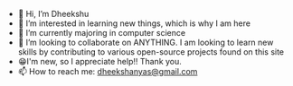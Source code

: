 - 👋 Hi, I’m Dheekshu
- 👀 I’m interested in learning new things, which is why I am here
- 🌱 I’m currently majoring in computer science
- 💞️ I’m looking to collaborate on ANYTHING. I am looking to learn new skills by contributing to
  various open-source projects found on this site
- 😁I'm new, so I appreciate help!! Thank you.
- 📫 How to reach me: dheekshanyas@gmail.com

<!---
dheekshu111/dheekshu111 is a ✨ special ✨ repository because its `README.md` (this file) appears on your GitHub profile.
You can click the Preview link to take a look at your changes.
--->
